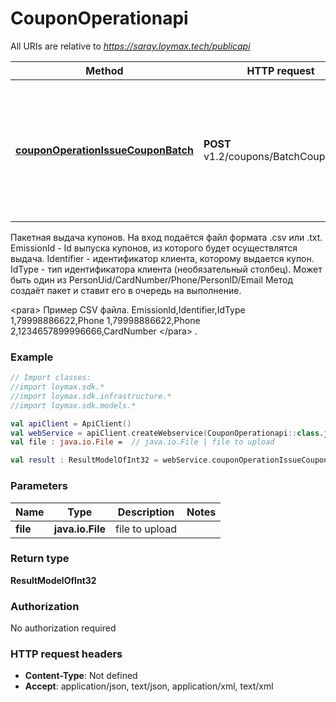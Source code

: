 # CouponOperationapi

All URIs are relative to *https://saray.loymax.tech/publicapi*

Method | HTTP request | Description
------------- | ------------- | -------------
[**couponOperationIssueCouponBatch**](CouponOperationapi.md#couponOperationIssueCouponBatch) | **POST** v1.2/coupons/BatchCouponById | Пакетная выдача купонов. На вход подаётся файл формата .csv или .txt.  EmissionId - Id выпуска купонов, из которого будет осуществлятся выдача.  Identifier - идентификатор клиента, которому выдается купон.  IdType - тип идентификатора клиента (необязательный столбец). Может быть один из PersonUid/CardNumber/Phone/PersonID/Email  Метод создаёт пакет и ставит его в очередь на выполнение.



Пакетная выдача купонов. На вход подаётся файл формата .csv или .txt.  EmissionId - Id выпуска купонов, из которого будет осуществлятся выдача.  Identifier - идентификатор клиента, которому выдается купон.  IdType - тип идентификатора клиента (необязательный столбец). Может быть один из PersonUid/CardNumber/Phone/PersonID/Email  Метод создаёт пакет и ставит его в очередь на выполнение.

&lt;para&gt;              Пример CSV файла.              EmissionId,Identifier,IdType              1,79998886622,Phone              1,79998886622,Phone              2,1234657899996666,CardNumber              &lt;/para&gt;              .

### Example
```kotlin
// Import classes:
//import loymax.sdk.*
//import loymax.sdk.infrastructure.*
//import loymax.sdk.models.*

val apiClient = ApiClient()
val webService = apiClient.createWebservice(CouponOperationapi::class.java)
val file : java.io.File =  // java.io.File | file to upload

val result : ResultModelOfInt32 = webService.couponOperationIssueCouponBatch(file)
```

### Parameters

Name | Type | Description  | Notes
------------- | ------------- | ------------- | -------------
 **file** | **java.io.File**| file to upload |

### Return type

**ResultModelOfInt32**

### Authorization

No authorization required

### HTTP request headers

 - **Content-Type**: Not defined
 - **Accept**: application/json, text/json, application/xml, text/xml


